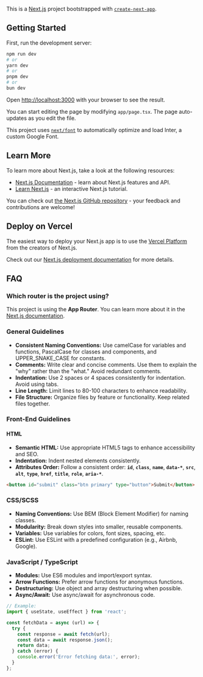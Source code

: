 This is a [Next.js](https://nextjs.org/) project bootstrapped with [`create-next-app`](https://github.com/vercel/next.js/tree/canary/packages/create-next-app).

## Getting Started

First, run the development server:

```bash
npm run dev
# or
yarn dev
# or
pnpm dev
# or
bun dev
```

Open [http://localhost:3000](http://localhost:3000) with your browser to see the result.

You can start editing the page by modifying `app/page.tsx`. The page auto-updates as you edit the file.

This project uses [`next/font`](https://nextjs.org/docs/basic-features/font-optimization) to automatically optimize and load Inter, a custom Google Font.

## Learn More

To learn more about Next.js, take a look at the following resources:

- [Next.js Documentation](https://nextjs.org/docs) - learn about Next.js features and API.
- [Learn Next.js](https://nextjs.org/learn) - an interactive Next.js tutorial.

You can check out [the Next.js GitHub repository](https://github.com/vercel/next.js/) - your feedback and contributions are welcome!

## Deploy on Vercel

The easiest way to deploy your Next.js app is to use the [Vercel Platform](https://vercel.com/new?utm_medium=default-template&filter=next.js&utm_source=create-next-app&utm_campaign=create-next-app-readme) from the creators of Next.js.

Check out our [Next.js deployment documentation](https://nextjs.org/docs/deployment) for more details.

## FAQ

### Which router is the project using?

This project is using the **App Router**. You can learn more about it in the [Next.js documentation](https://nextjs.org/docs/app/building-your-application/routing).

### General Guidelines

- **Consistent Naming Conventions:** Use camelCase for variables and functions, PascalCase for classes and components, and UPPER_SNAKE_CASE for constants.
- **Comments:** Write clear and concise comments. Use them to explain the "why" rather than the "what." Avoid redundant comments.
- **Indentation:** Use 2 spaces or 4 spaces consistently for indentation. Avoid using tabs.
- **Line Length:** Limit lines to 80-100 characters to enhance readability.
- **File Structure:** Organize files by feature or functionality. Keep related files together.

### Front-End Guidelines

#### HTML

- **Semantic HTML:** Use appropriate HTML5 tags to enhance accessibility and SEO.
- **Indentation:** Indent nested elements consistently.
- **Attributes Order:** Follow a consistent order: **`id`**, **`class`**, **`name`**, **`data-*`**, **`src`**, **`alt`**, **`type`**, **`href`**, **`title`**, **`role`**, **`aria-*`**.

```html <!-- Example: -->
<button id="submit" class="btn primary" type="button">Submit</button>
```

### CSS/SCSS

- **Naming Conventions:** Use BEM (Block Element Modifier) for naming classes.
- **Modularity:** Break down styles into smaller, reusable components.
- **Variables:** Use variables for colors, font sizes, spacing, etc.
- **ESLint:** Use ESLint with a predefined configuration (e.g., Airbnb, Google).

### JavaScript / TypeScript

- **Modules:** Use ES6 modules and import/export syntax.
- **Arrow Functions:** Prefer arrow functions for anonymous functions.
- **Destructuring:** Use object and array destructuring when possible.
- **Async/Await:** Use async/await for asynchronous code.

```js
// Example:
import { useState, useEffect } from 'react';

const fetchData = async (url) => {
  try {
    const response = await fetch(url);
    const data = await response.json();
    return data;
  } catch (error) {
    console.error('Error fetching data:', error);
  }
};
```
